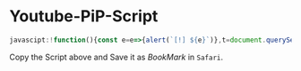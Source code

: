 # Youtube-PiP-Script

```js
javascipt:!function(){const e=e=>{alert(`[!] ${e}`)},t=document.querySelector("video");window.location.href.includes("youtube.com/watch")?""===t.src?e("재생이 가능한 영상인지 확인해주세요."):t.webkitSupportsPresentationMode&&"function"==typeof t.webkitSetPresentationMode?t.webkitSetPresentationMode("picture-in-picture"===t.webkitPresentationMode?"inline":"picture-in-picture"):e("PiP 모드를 지원하지 않습니다."):e("'Youtube' 웹페이지에서 영상을 시청하며 실행해주세요.")}();
```

Copy the Script above and Save it as *BookMark* in `Safari`.
